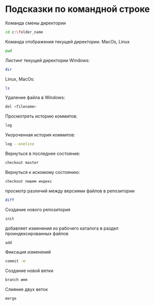# Подсказки по командной строке

Команда смены директории
``` sh
cd c:\folder_name
```

Команда отображения текущей директории. MacOs, Linux
``` sh
pwd
```

Листинг текущей директории
Windows:
```sh
dir
```
Linux, MacOs:
```sh
ls
```

Удаление файла в Windows:
```sh
del <filename>
```

Просмотреть историю коммитов:
```sh
log
```

Укороченная история коммитов:
```sh
log --oneline
```

Вернуться в последнее состояние:
```sh
checkout master
```

Вернуться к искомому состоянию:
```sh
checkout пишем индекс
```

просмотр различий между версиями файлов в репозитории
```sh
diff
```

Создание нового репозитория
```sh
init
```

добавляет изменения из рабочего каталога в раздел проиндексированных файлов
```sh
add
```

Фиксация изменений
```sh
commit -m
```
Создание новой ветки
```sh
branch имя
```

Слияние двух веток
```sh
merge
```



